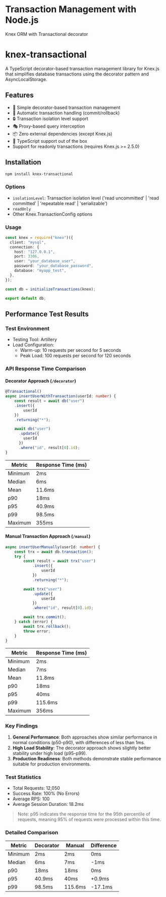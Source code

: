 # Transaction Management with Node.js

Knex ORM with Transactional decorator

# knex-transactional

A TypeScript decorator-based transaction management library for Knex.js that simplifies database transactions using the decorator pattern and AsyncLocalStorage.

## Features

- 🎯 Simple decorator-based transaction management
- 🔄 Automatic transaction handling (commit/rollback)
- 🔒 Transaction isolation level support
- 🎭 Proxy-based query interception
- 📦 Zero external dependencies (except Knex.js)
- 💪 TypeScript support out of the box
- Support for readonly transactions (requires Knex.js >= 2.5.0)

## Installation

```bash
npm install knex-transactional
```

### Options

- `isolationLevel`: Transaction isolation level ('read uncommitted' | 'read committed' | 'repeatable read' | 'serializable')
- `readOnly`
- Other Knex.TransactionConfig options

### Usage

```typescript
const knex = require("knex")({
  client: "mysql",
  connection: {
    host: "127.0.0.1",
    port: 3306,
    user: "your_database_user",
    password: "your_database_password",
    database: "myapp_test",
  },
});

const db = initializeTransactions(knex);

export default db;
```

## Performance Test Results

### Test Environment

- Testing Tool: Artillery
- Load Configuration:
  - Warm-up: 10 requests per second for 5 seconds
  - Peak Load: 100 requests per second for 120 seconds

### API Response Time Comparison

#### Decorator Approach (`/decorator`)

```typescript
@Transactional()
async insertUserWithTransaction(userId: number) {
    const result = await db("user")
    .insert({
        userId
    })
    .returning("*");

    await db("user")
      .update({
        userId
      })
      .where("id", result[0].id);
}
```

| Metric  | Response Time (ms) |
| ------- | ------------------ |
| Minimum | 2ms                |
| Median  | 6ms                |
| Mean    | 11.6ms             |
| p90     | 18ms               |
| p95     | 40.9ms             |
| p99     | 98.5ms             |
| Maximum | 355ms              |

#### Manual Transaction Approach (`/manual`)

```typescript
async insertUserManually(userId: number) {
    const trx = await db.transaction();
    try {
        const result = await trx("user")
            .insert({
                userId
            })
            .returning("*");

        await trx("user")
            .update({
                userId
            })
            .where("id", result[0].id);

        await trx.commit();
    } catch (error) {
        await trx.rollback();
        throw error;
    }
}
```

| Metric  | Response Time (ms) |
| ------- | ------------------ |
| Minimum | 2ms                |
| Median  | 7ms                |
| Mean    | 11.8ms             |
| p90     | 18ms               |
| p95     | 40ms               |
| p99     | 115.6ms            |
| Maximum | 356ms              |

### Key Findings

1. **General Performance**: Both approaches show similar performance in normal conditions (p50-p90), with differences of less than 1ms.
2. **High Load Stability**: The decorator approach shows slightly better stability under high load (p95-p99).
3. **Production Readiness**: Both methods demonstrate stable performance suitable for production environments.

### Test Statistics

- Total Requests: 12,050
- Success Rate: 100% (No Errors)
- Average RPS: 100
- Average Session Duration: 18.2ms

> Note: p95 indicates the response time for the 95th percentile of requests, meaning 95% of requests were processed within this time.

### Detailed Comparison

| Metric  | Decorator | Manual  | Difference |
| ------- | --------- | ------- | ---------- |
| Minimum | 2ms       | 2ms     | 0ms        |
| Median  | 6ms       | 7ms     | -1ms       |
| p90     | 18ms      | 18ms    | 0ms        |
| p95     | 40.9ms    | 40ms    | +0.9ms     |
| p99     | 98.5ms    | 115.6ms | -17.1ms    |
